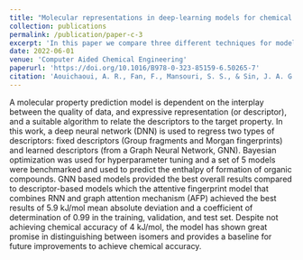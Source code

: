 ```yaml
---
title: "Molecular representations in deep-learning models for chemical property prediction"
collection: publications
permalink: /publication/paper-c-3
excerpt: 'In this paper we compare three different techniques for modelling the enthalpy of formation: group-contribution, QSPR and graph neural networks.'
date: 2022-06-01
venue: 'Computer Aided Chemical Engineering'
paperurl: 'https://doi.org/10.1016/B978-0-323-85159-6.50265-7'
citation: 'Aouichaoui, A. R., Fan, F., Mansouri, S. S., & Sin, J. A. G. (2022). Molecular representations in deep-learning models for chemical property prediction. In Computer Aided Chemical Engineering (Vol. 49, pp. 1591-1596). Elsevier.'
---
```


A molecular property prediction model is dependent on the interplay between the quality of data, and expressive representation (or descriptor), and a suitable algorithm to relate the descriptors to the target property. In this work, a deep neural network (DNN) is used to regress two types of descriptors: fixed descriptors (Group fragments and Morgan fingerprints) and learned descriptors (from a Graph Neural Network, GNN). Bayesian optimization was used for hyperparameter tuning and a set of 5 models were benchmarked and used to predict the enthalpy of formation of organic compounds. GNN based models provided the best overall results compared to descriptor-based models which the attentive fingerprint model that combines RNN and graph attention mechanism (AFP) achieved the best results of 5.9 kJ/mol mean absolute deviation and a coefficient of determination of 0.99 in the training, validation, and test set. Despite not achieving chemical accuracy of 4 kJ/mol, the model has shown great promise in distinguishing between isomers and provides a baseline for future improvements to achieve chemical accuracy.
